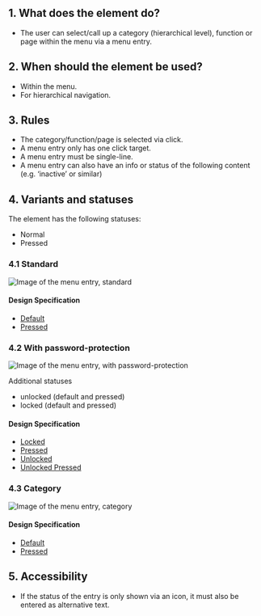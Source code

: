 ## 1. What does the element do?
*   The user can select/call up a category (hierarchical level), function or page within the menu via a menu entry.

## 2. When should the element be used?
*   Within the menu.
*   For hierarchical navigation.

## 3. Rules
*   The category/function/page is selected via click.
*   A menu entry only has one click target.
*   A menu entry must be single-line.
*   A menu entry can also have an info or status of the following content (e.g. ‘inactive’ or similar)


## 4. Variants and statuses
The element has the following statuses: 
*   Normal
*   Pressed

### 4.1 Standard
![Image of the menu entry, standard](https://raw.githubusercontent.com/sbb-design-systems/design-system-mobile-documentation/doku-update/documentation/elements/menu-item/images/ME18_Standard.png 'class: image')

#### Design Specification
*   [Default](https://sbb.invisionapp.com/d/main#/console/14051805/313167006/inspect)
*   [Pressed](https://sbb.invisionapp.com/d/main#/console/14051805/313167007/inspect)

### 4.2 With password-protection
![Image of the menu entry, with password-protection](https://raw.githubusercontent.com/sbb-design-systems/design-system-mobile-documentation/doku-update/documentation/elements/menu-item/images/ME18_Passwortschutz.png 'class: image')


Additional statuses 
*   unlocked (default and pressed) 
*   locked (default and pressed)

#### Design Specification
*   [Locked](https://sbb.invisionapp.com/d/main#/console/14051805/313167002/inspect)
*   [Pressed](https://sbb.invisionapp.com/d/main#/console/14051805/313167005/inspect)
*   [Unlocked](https://sbb.invisionapp.com/d/main#/console/14051805/313167003/inspect)
*   [Unlocked Pressed](https://sbb.invisionapp.com/d/main#/console/14051805/313167004/inspect)

### 4.3 Category
![Image of the menu entry, category](https://raw.githubusercontent.com/sbb-design-systems/design-system-mobile-documentation/doku-update/documentation/elements/menu-item/images/ME18_Kategorie.png 'class: image')

#### Design Specification
*   [Default](https://sbb.invisionapp.com/d/main#/console/14051805/313167000/inspect)
*   [Pressed](https://sbb.invisionapp.com/d/main#/console/14051805/313167001/inspect)

## 5. Accessibility
*   If the status of the entry is only shown via an icon, it must also be entered as alternative text.
